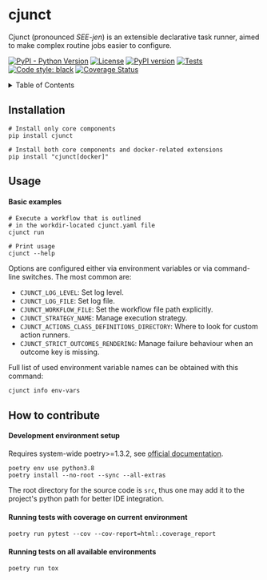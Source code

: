 # cjunct

Cjunct (pronounced *SEE-jen*) is an extensible declarative task runner,
aimed to make complex routine jobs easier to configure.

[![PyPI - Python Version](https://img.shields.io/pypi/pyversions/cjunct)](https://pypi.python.org/pypi/cjunct/)
[![License](https://img.shields.io/pypi/l/cjunct.svg)](https://opensource.org/license/mit/)
[![PyPI version](https://badge.fury.io/py/cjunct.svg)](https://pypi.python.org/pypi/cjunct/)
[![Tests](https://github.com/reartnew/cjunct/workflows/main/badge.svg)](https://github.com/reartnew/cjunct/actions/workflows/main.yml)
[![Code style: black](https://img.shields.io/badge/code%20style-black-000000.svg)](https://github.com/ambv/black)
[![Coverage Status](https://coveralls.io/repos/github/reartnew/cjunct/badge.svg?branch=devel)](https://coveralls.io/github/reartnew/cjunct?branch=devel)

<details>
  <summary>Table of Contents</summary>

1. [Installation](#installation)
2. [Usage](#usage)
3. [How to contribute](#contribute)

</details>

<div id="installation"></div>

## Installation

```shell
# Install only core components
pip install cjunct

# Install both core components and docker-related extensions
pip install "cjunct[docker]"
```

<div id="usage"></div>

## Usage

#### Basic examples

```shell
# Execute a workflow that is outlined
# in the workdir-located cjunct.yaml file
cjunct run

# Print usage
cjunct --help
```

Options are configured either via environment variables or via command-line switches. The most common are:

- `CJUNCT_LOG_LEVEL`: Set log level.
- `CJUNCT_LOG_FILE`: Set log file.
- `CJUNCT_WORKFLOW_FILE`: Set the workflow file path explicitly.
- `CJUNCT_STRATEGY_NAME`: Manage execution strategy.
- `CJUNCT_ACTIONS_CLASS_DEFINITIONS_DIRECTORY`: Where to look for custom action runners.
- `CJUNCT_STRICT_OUTCOMES_RENDERING`: Manage failure behaviour when an outcome key is missing.

Full list of used environment variable names can be obtained with this command:

```shell
cjunct info env-vars
```

<div id="contribute"></div>

## How to contribute

#### Development environment setup

Requires system-wide poetry>=1.3.2, see [official documentation](https://python-poetry.org).

```shell
poetry env use python3.8
poetry install --no-root --sync --all-extras
```

The root directory for the source code is `src`,
thus one may add it to the project's python path
for better IDE integration.

#### Running tests with coverage on current environment

```shell
poetry run pytest --cov --cov-report=html:.coverage_report
```

#### Running tests on all available environments

```shell
poetry run tox
```
